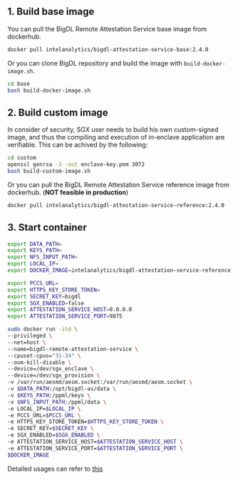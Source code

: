## 1. Build base image
You can pull the BigDL Remote Attestation Service base image from dockerhub.
``` bash
docker pull intelanalytics/bigdl-attestation-service-base:2.4.0
```
Or you can clone BigDL repository and build the image with `build-docker-image.sh`.
```bash
cd base
bash build-docker-image.sh
```

## 2. Build custom image
In consider of security, SGX user needs to build his own custom-signed image, and thus the compiling and execution of in-enclave application are verifiable. This can be achived by the following:
```bash
cd custom
openssl genrsa -3 -out enclave-key.pem 3072
bash build-custom-image.sh
```

Or you can pull the BigDL Remote Attestation Service reference image from dockerhub. (**NOT feasible in production**)
``` bash
docker pull intelanalytics/bigdl-attestation-service-reference:2.4.0
```

## 3. Start container

```bash
export DATA_PATH=
export KEYS_PATH=
export NFS_INPUT_PATH=
export LOCAL_IP=
export DOCKER_IMAGE=intelanalytics/bigdl-attestation-service-reference:2.4.0

export PCCS_URL=
export HTTPS_KEY_STORE_TOKEN=
export SECRET_KEY=bigdl
export SGX_ENABLED=false
export ATTESTATION_SERVICE_HOST=0.0.0.0
export ATTESTATION_SERVICE_PORT=9875

sudo docker run -itd \
--privileged \
--net=host \
--name=bigdl-remote-attestation-service \
--cpuset-cpus="31-34" \
--oom-kill-disable \
--device=/dev/sgx_enclave \
--device=/dev/sgx_provision \
-v /var/run/aesmd/aesm.socket:/var/run/aesmd/aesm.socket \
-v $DATA_PATH:/opt/bigdl-as/data \
-v $KEYS_PATH:/ppml/keys \
-v $NFS_INPUT_PATH:/ppml/data \
-e LOCAL_IP=$LOCAL_IP \
-e PCCS_URL=$PCCS_URL \
-e HTTPS_KEY_STORE_TOKEN=$HTTPS_KEY_STORE_TOKEN \
-e SECRET_KEY=$SECRET_KEY \
-e SGX_ENABLED=$SGX_ENABLED \
-e ATTESTATION_SERVICE_HOST=$ATTESTATION_SERVICE_HOST \
-e ATTESTATION_SERVICE_PORT=$ATTESTATION_SERVICE_PORT \
$DOCKER_IMAGE 
```

Detailed usages can refer to [this](https://github.com/intel-analytics/BigDL/tree/main/scala/ppml/src/main/scala/com/intel/analytics/bigdl/ppml/attestation)